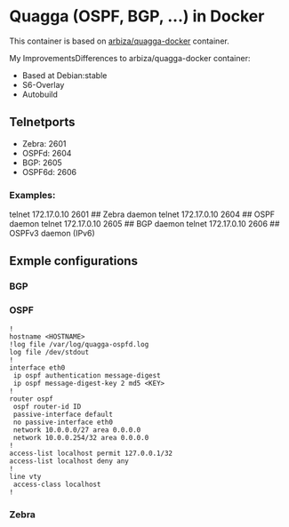 Quagga (OSPF, BGP, ...) in Docker
==================================

This container is based on [arbiza/quagga-docker](https://bitbucket.org/arbiza/quagga-docker) container.

My ImprovementsDifferences to arbiza/quagga-docker container:
- Based at Debian:stable
- S6-Overlay
- Autobuild



## Telnetports
- Zebra: 2601
- OSPFd: 2604
- BGP: 2605
- OSPF6d: 2606

### Examples:
telnet 172.17.0.10 2601  ## Zebra daemon
telnet 172.17.0.10 2604  ## OSPF daemon
telnet 172.17.0.10 2605  ## BGP daemon
telnet 172.17.0.10 2606  ## OSPFv3 daemon (IPv6)



## Exmple configurations

### BGP

### OSPF
```
!
hostname <HOSTNAME>
!log file /var/log/quagga-ospfd.log
log file /dev/stdout
!
interface eth0
 ip ospf authentication message-digest
 ip ospf message-digest-key 2 md5 <KEY>
!
router ospf
 ospf router-id ID
 passive-interface default
 no passive-interface eth0
 network 10.0.0.0/27 area 0.0.0.0
 network 10.0.0.254/32 area 0.0.0.0
!
access-list localhost permit 127.0.0.1/32
access-list localhost deny any
!
line vty
 access-class localhost
!

```

### Zebra